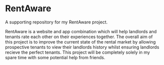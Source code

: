 # RentAware
A supporting repository for my RentAware project.

RentAware is a website and app combination which will help landlords and tenants rate each other on their experiences together. The overall aim of this project is to improve the current state of the rental market by allowing prospective tenants to view their landlords history whilst ensuring landlords recieve the perfect tenants. This project will be completely solely in my spare time with some potential help from friends.
